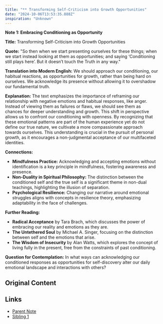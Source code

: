 ```yaml
---
title: "** Transforming Self-Criticism into Growth Opportunities"
date: "2024-10-06T13:53:35.888Z"
inspiration: "Unknown"
---
```



**Note 1: Embracing Conditioning as Opportunity**

**Title:** Transforming Self-Criticism into Growth Opportunities

**Quote:** "So then when we start presenting ourselves for these things; when we start instead looking at them as opportunities; and saying ‘Conditioning still plays here’. But it doesn’t touch the Truth in any way."

**Translation into Modern English:** We should approach our conditioning, our habitual reactions, as opportunities for growth, rather than being hard on ourselves. We acknowledge its presence without allowing it to overshadow our fundamental truth. 

**Explanation:** The text emphasizes the importance of reframing our relationship with negative emotions and habitual responses, like anger. Instead of viewing them as failures or flaws, we should see them as chances for deeper understanding and growth. This shift in perspective allows us to confront our conditioning with openness. By recognizing that these emotional patterns are part of the human experience yet do not define our true nature, we cultivate a more compassionate approach towards ourselves. This understanding is crucial in the pursuit of personal growth, as it encourages a non-judgmental acceptance of our multifaceted identities.

**Connections:** 
- **Mindfulness Practice:** Acknowledging and accepting emotions without identification is a key principle in mindfulness, fostering awareness and presence.
- **Non-Duality in Spiritual Philosophy:** The distinction between the conditioned self and the true self is a significant theme in non-dual teachings, highlighting the illusion of separation.
- **Psychological Resilience:** Changing our narrative around emotional struggles aligns with concepts in resilience theory, emphasizing adaptability in the face of challenges.

**Further Reading:** 
- **Radical Acceptance** by Tara Brach, which discusses the power of embracing our reality and emotions as they are.
- **The Untethered Soul** by Michael A. Singer, focusing on the distinction between self and the emotions that arise.
- **The Wisdom of Insecurity** by Alan Watts, which explores the concept of living fully in the present, free from the constraints of past conditioning.

**Question for Contemplation:** In what ways can acknowledging our conditioned responses as opportunities for self-discovery alter our daily emotional landscape and interactions with others?

## Original Content



## Links

- [Parent Note](/parent-note.md)
- [Sibling 1](/zettel1.md)
